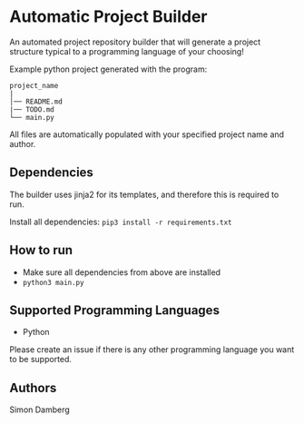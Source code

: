 # Automatic Project Builder

An automated project repository builder that will generate a project structure typical to a programming language of your choosing!  

Example python project generated with the program:

```
project_name
|
│── README.md
|── TODO.md
└── main.py  
```

All files are automatically populated with your specified project name and author.

## Dependencies

The builder uses jinja2 for its templates, and therefore this is required to run.    

Install all dependencies: ```pip3 install -r requirements.txt```

## How to run

- Make sure all dependencies from above are installed
- ```python3 main.py```

## Supported Programming Languages

- Python

Please create an issue if there is any other programming language you want to be supported.

## Authors

Simon Damberg
